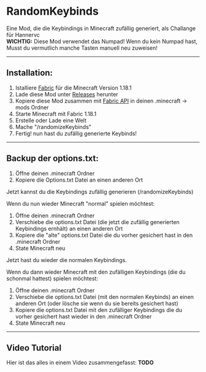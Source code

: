 # RandomKeybinds
Eine Mod, die die Keybindings in Minecraft zufällig generiert, als Challange für Hannervc \
__**WICHTIG:**__ Diese Mod verwendet das Numpad! Wenn du kein Numpad hast, Musst du vermutlich manche Tasten manuell neu zuweisen!

---

## Installation:
1. Istalliere [Fabric](https://fabricmc.net/use) für die Minecraft Version 1.18.1
2. Lade diese Mod unter [Releases](https://github.com/Letsric/RandomKeybinds/releases) herunter
3. Kopiere diese Mod zusammen mit [Fabric API](https://www.curseforge.com/minecraft/mc-mods/fabric-api/files/all) in deinen .minecraft -> mods Ordner
4. Starte Minecraft mit Fabric 1.18.1
5. Erstelle oder Lade eine Welt
6. Mache "/randomizeKeybinds"
7. Fertig! nun hast du zufällig generierte Keybinds!

---

## Backup der options.txt:
1. Öffne deinen .minecraft Ordner
2. Kopiere die Options.txt Datei an einen anderen Ort

Jetzt kannst du die Keybindings zufällig generieren (/randomizeKeybinds)

Wenn du nun wieder Minecraft "normal" spielen möchtest:

1. Öffne deinen .minecraft Ordner
2. Verschiebe die options.txt Datei (die jetzt die zufällig generierten Keybindings ernhält) an einen anderen Ort
3. Kopiere die "alte" options.txt Datei die du vorher gesichert hast in den .minecraft Ordner
4. State Minecraft neu

Jetzt hast du wieder die normalen Keybindings.

Wenn du dann wieder Minecraft mit den zufälligen Keybindings (die du schonmal hattest) spielen möchtest:

1. Öffne deinen .minecraft Ordner
2. Verschiebe die options.txt Datei (mit den normalen Keybinds) an einen anderen Ort (oder lösche sie wenn du sie bereits gesichert hast)
3. Kopiere die options.txt Datei mit den zufälliger Keybindings die du vorher gesichert hast wieder in den .minecraft Ordner
4. State Minecraft neu

---

## Video Tutorial
Hier ist das alles in einem Video zusammengefasst: **TODO**
